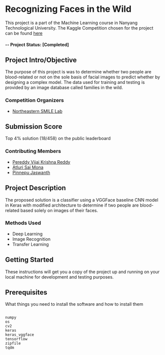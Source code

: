 # Recognizing Faces in the Wild
This project is a part of the Machine Learning course in Nanyang Technological University. The Kaggle Competition chosen for the project can be found [here](https://www.kaggle.com/c/recognizing-faces-in-the-wild) 

#### -- Project Status: [Completed]

## Project Intro/Objective
The purpose of this project is was to determine whether two people are blood-related or not on the sole basis of facial images to predict whether by designing a complex model. The data used for training and testing is provided by an image database called families in the wild. 

### Competition Organizers
* [Northeastern SMILE Lab](https://web.northeastern.edu/smilelab/)

## Submission Score 
Top 4% solution (18/458) on the public leaderboard

### Contributing Members
- [Pereddy Vijai Krishna Reddy](https://github.com/pvijaikr)
- [Atluri Sai Mona](https://github.com/alturisaimona)
- [Pinnepu Jaswanth](https://github.com/jaswanth001)

## Project Description
The proposed solution is a classifier using a VGGFace baseline CNN model in Keras with modified architecture to determine if two people are blood-related based solely on images of their faces. 

### Methods Used
* Deep Learning 
* Image Recognition
* Transfer Learning 

## Getting Started

These instructions will get you a copy of the project up and running on your local machine for development and testing purposes.

## Prerequisites

What things you need to install the software and how to install them

```

numpy
os
cv2
keras
keras_vggface
tensorflow
zipfile
tqdm

```

